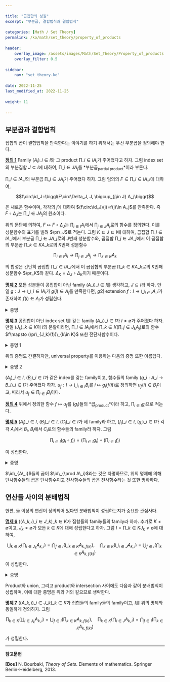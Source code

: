 ```yaml
---

title: "곱집합의 성질"
excerpt: "부분곱, 결합법칙과 결합법칙"

categories: [Math / Set Theory]
permalink: /ko/math/set_theory/property_of_products

header:
    overlay_image: /assets/images/Math/Set_Theory/Property_of_products.png
    overlay_filter: 0.5

sidebar: 
    nav: "set_theory-ko"

date: 2022-11-25
last_modified_at: 2022-11-25

weight: 11

---
```


## 부분곱과 결합법칙

집합의 곱이 결합법칙을 만족한다는 이야기를 하기 위해서는 우선 부분곱을 정의해야 한다.

<div class="definition" markdown="1">

<ins id="def1">**정의 1**</ins> Family $(A_i)\_{i\in I}$와 그 product $\prod\_{i\in I} A_i$가 주어졌다고 하자. 그럼 index set의 부분집합 $J\subseteq I$에 대하여, $\prod\_{j\in J} A_j$를 *부분곱<sub>partial product</sub>*이라 부른다. 

</div>

$\prod\_{i\in I}A\_i$의 부분곱 $\prod\_{j\in J}A_j$가 주어졌다 하자. 그럼 임의의 $F\in\prod\_{i\in I}A\_i$에 대하여, 

$$f\circ\id_J=\biggl(F\circ\Delta_J, J, \bigcup_{j\in J} A_j\biggr)$$

은 새로운 함수이며, 각각의 $j$에 대하여 $(f\circ\id_J)(j)=f(j)\in A_j$를 만족한다. 즉 $F\circ\Delta_J$는 $\prod\_{j\in J}A_j$의 원소이다. 

위의 문단에 의하여, $F\mapsto F\circ\Delta_J$는 $\prod_{i\in I}A_i$에서 $\prod_{j\in J}A_j$로의 함수를 정의한다. 이를 성분함수의 표기를 빌려 $\pr\_J$로 적는다. 그럼 $K\subseteq J\subseteq I$에 대하여, 곱집합 $\prod\_{i\in I}A\_i$에서 부분곱 $\prod\_{j\in J}A\_j$로의 $J$번째 성분함수와, 곱집합 $\prod\_{j\in J}A\_j$에서 이 곱집합의 부분곱 $\prod\_{k\in K}A\_k$로의 $K$번째 성분함수

$$\prod_{i\in I}A_i\longrightarrow \prod_{j\in J}A_j\longrightarrow \prod_{k\in K}A_k$$

의 합성은 간단히 곱집합 $\prod\_{i\in I}A\_i$에서 이 곱집합의 부분곱 $\prod\_{k\in K}A\_k$로의 $K$번째 성분함수 $\pr_K$와 같다. $\Delta_K=\Delta_J\circ\Delta_K$이기 때문이다. 

<div class="proposition" markdown="1">

<ins id="prop2">**명제 2**</ins> 모든 성분들이 공집합이 아닌 family $(A\_i)\_{i\in I}$를 생각하고, $J\subseteq I$라 하자. 만일 $g:J\rightarrow\bigcup\_{i\in I} A_i$가 $g(j)\in A_j$를 만족한다면, $g$의 extension $f:I\rightarrow\bigcup_{i\in I} A\_i$가 존재하여 $f(i)\in A_i$가 성립한다.

</div>

<details class="proof" markdown="1">
<summary>증명</summary>

$g=(G,J,\bigcup A_i)$라 하자. 각각의 $i\in I\setminus J$에 대하여, $A_i$가 공집합이 아니므로 $x_i\in A_i$를 하나씩 뽑을 수 있다. 이제

$$F=G\cup\biggl(\bigcup_{i\in I\setminus J}\{(i, x_i)\}\biggr)$$

으로 정의하고 $f=(F,I,\bigcup A_i)$라 하면 원하는 결과를 얻는다. 

</details>

<div class="proposition" markdown="1">

<ins id="prop3">**명제 3**</ins> 공집합이 아닌 index set $I$를 갖는 family $(A\_i)\_{i\in I}$가 $I\neq\emptyset$가 주어졌다 하자. 만일 $(J_k)\_{k\in K}$이 $I$의 분할이라면, $\prod\_{i\in I}A_i$에서 $\prod\_{k\in K}\left(\prod\_{j\in J_k}A_j\right)$로의 함수 $f\mapsto (\pr\_{J_k}(f))\_{k\in K}$ 또한 전단사함수이다.

</div>

<details class="proof" markdown="1">
<summary>증명 1</summary>

$(J_k)\_{k\in K}$이 분할이므로, $f_k:J_k\rightarrow \bigcup\_{i\in I} A_i$는 쌍마다 서로소인 정의역을 갖는 함수들의 family이고, 따라서 [§집합의 합, ⁋명제 2](/ko/math/set_theory/sum_of_sets#prop2)를 적용하면 전단사함수를 얻는다.

</details>

위의 증명도 간결하지만, universal property를 이용하는 다음의 증명 또한 아름답다.

<details class="proof--alone" markdown="1">
<summary>증명 2</summary>

표기법 상의 깔끔함을 위해 일괄적으로

- Index set $K$에 대한 곱집합 $\prod_{k\in K}\left(\prod_{j\in J_k}A_j\right)$의 $k$번째 성분함수

  $$\prod_{k\in K}\left(\prod_{j\in J_k}A_j\right)\rightarrow\prod_{j\in J_k}A_j$$

  을 $\pr_k$,
- Index set $J_k$에 대한 곱집합 $\prod_{j\in J_k}A_j$의 $j$번째 성분함수

  $$\prod_{j\in J_k}A_j\rightarrow A_j$$

  도 $\pr_j$,
- Index set $I$에 대한 곱집합 $\prod_{i\in I}A_i$의 $i$번째 성분함수

  $$\prod_{i\in I}A_i\rightarrow A_i$$

  도 $\pr_i$

으로 표기하자. 글자로 보았을 때는 약간의 혼동이 있을 수 있지만, diagram 상에서는 source와 target이 모두 명시되므로 혼동의 여지가 없다.

$(J\_k)\_{k\in K}$는 $I$의 분할이므로, 각각의 $i\in I$마다 유일한 $k\in K$가 존재하여 $i\in J_k$이다. 이제 함수 $\pr_{ik}$를 다음의 합성

$$\pr_{ik}:\prod_{k\in K}\left(\prod_{j\in J_k}A_j\right)\overset{\pr_k}{\longrightarrow}\prod_{j\in J_k}A_j\overset{\pr_i}{\longrightarrow}A_i$$

으로 정의하자. 그럼 곱집합 $\prod_{i\in I}A_i$의 universal property로부터, 다음의 diagram을 commute하도록 하는 $\phi:\prod_{k\in K}\left(\prod_{j\in J_k}A_j\right)\rightarrow\prod_{i\in I}A_i$가 존재함을 안다.

![partial_product_pf_1](/assets/images/Math/Set_Theory/Property_of_products-1.png){:style="width:18em" class="invert" .align-center}

비슷하게 index set $K$에 대한 곱집합 $\prod_{k\in K}\left(\prod_{j\in J_k}A_j\right)$의 universal property로부터, 다음의 diagram을 commute하게 하는 $\psi:\prod_{i\in I}A_i\rightarrow\prod_{k\in K}\left(\prod_{j\in J_k}A_j\right)$가 존재함을 안다.

![partial_product_pf_2](/assets/images/Math/Set_Theory/Property_of_products-2.png){:style="width:22em" class="invert" .align-center}

그럼 $\phi\circ\psi$와 $\psi\circ\phi$가 각각 항등함수이고, 따라서 이들이 원하는 전단사함수가 된다. 

예를 들어 $\phi\circ\psi$가 $\prod_{i\in I}A_i$에서 자기자신으로의 항등함수임을 보이자. 이를 위해서는 모든 $i\in I$에 대하여 다음의 diagram이 commute함을 보이면 충분하다.

![partial_product_pf_3](/assets/images/Math/Set_Theory/Property_of_products-3.png){:style="width:8em" class="invert" .align-center}

곱집합의 universal property는 위의 diagram을 commute하게 하는 <em_ko>유일한</em_ko> 함수 $\prod_{i\in I}A_i\rightarrow \prod_{i\in I}A_i$가 존재한다는 것을 의미하는데, 당연하게 $\prod_{i\in I}A_i$에서 자기자신으로의 항등함수 또한 위의 diagram을 commute하게 하고 따라서 유일성에 의해 이 함수는 $\phi\circ\psi$와 같아야 한다. 

이제

$${\pr_i}\circ(\phi\circ\psi)=({\pr_i}\circ\phi)\circ\psi={\pr_{ik}}\circ\psi={\pr_i}\circ({\pr_k}\circ\psi)={\pr_j}\circ{\pr_{J_k}}=\pr_j$$

에서 원하는 결론을 얻는다. (마지막 등식은 $\pr_j$를 $\\{j\\}\subseteq I$로의 성분함수로 보았다.) 이 식은 복잡해보이지만, 그냥 다음의 diagram이 commute한다는 것을 식으로 쓴 것에 불과하다. 

![partial_product_pf_4](/assets/images/Math/Set_Theory/Property_of_products-4.png){:style="width:16em" class="invert" .align-center}

</details> 

$(A_i)\_{i\in I}$, $(B_i)\_{i\in I}$가 같은 index를 갖는 family이고, 함수들의 family $(g\_i:A\_i\rightarrow B\_i)\_{i\in I}$가 주어졌다 하자. $u_f:I\rightarrow\bigcup_{i\in I}B_i$를 $i\mapsto g_i(f(i))$로 정의하면 $u_f(i)\in B_i$이고, 따라서 $u_f\in\prod_{i\in I}B_i$이다. 

<div class="definition" markdown="1">

<ins id="def4">**정의 4**</ins> 위에서 정의한 함수 $f\mapsto u_f$를 $(g_i)$들의 *곱<sub>product</sub>*이라 하고, $\prod_{i\in I}g_i$으로 적는다.

</div>

<div class="proposition" markdown="1">

<ins id="prop5">**명제 5**</ins> $(A_i)\_{i\in I}$, $(B_i)\_{i\in I}$, $(C_i)\_{i\in I}$가 세 family라 하고, $(f_i)\_{i\in I}$, $(g_i)\_{i\in I}$가 각각 $A_i$에서 $B_i$, $B_i$에서 $C_i$로의 함수들의 family라 하자. 그럼

$$\prod_{i\in I} (g_i\circ f_i)=\left(\prod_{i\in I} g_i\right)\circ\left(\prod_{i\in I}f_i\right)$$

이 성립한다.

</div>
<details class="proof" markdown="1">
<summary>증명</summary>

다음 두 개의 commutative diagram 이외에는 특별히 설명할 것이 없다.

![composition_of_product_functions](/assets/images/Math/Set_Theory/Property_of_products-5.png){:width="287.1px" class="invert" .align-center}

그리고

![composition_of_product_fuctions_2](/assets/images/Math/Set_Theory/Property_of_products-6.png){:width="335.4px" class="invert" .align-center}

</details>

$\id\_{A\_i}$들의 곱이 $\id\_{\prod A\_i}$라는 것은 자명하므로, 위의 명제에 의해 단사함수들의 곱은 단사함수이고 전사함수들의 곱은 전사함수라는 것 또한 명확하다. 


## 연산들 사이의 분배법칙

한편, 둘 이상의 연산이 정의되어 있다면 분배법칙이 성립하는지가 중요한 관심사다.

<div class="proposition" markdown="1">

<ins id="prop6">**명제 6**</ins> $((A\_{k,i})\_{i\in J\_k})\_{k\in K}$가 집합들의 family들의 family라 하자. 추가로 $K\neq\emptyset$이고, $J_k\neq\emptyset$가 모든 $k\in K$에 대해 성립한다고 하자. 그럼 $I=\prod\_{k\in K} J_k\neq\emptyset$에 대하여,

$$\bigcup_{k\in K}\left(\bigcap_{i\in J_k}A_{k,i}\right)=\bigcap_{f\in I}\left(\bigcup_{k\in K}A_{k,f(k)}\right),\quad\bigcap_{k\in K}\left(\bigcup_{i\in J}A_{k,i}\right)=\bigcup_{f\in I}\left(\bigcap_{k\in K}A_{k,f(k)}\right)$$

이 성립한다.
</div>

<details class="proof" markdown="1">
<summary>증명</summary>

우선 $x\in \bigcup\_{k\in K}\left(\bigcap\_{i\in J_k}A\_{k,i}\right)$라 하자. 우리는 $x\in \bigcap\_{f\in I}\left(\bigcup\_{k\in K}A\_{k,f(k)}\right)$, 즉 모든 $f\in I$에 대하여 $x\in \bigcup\_{k\in K}A\_{k,f(k)}$임을 보여야 한다. 어떤 $k\in K$에 대하여 $x\in \bigcap\_{i\in J_k}A\_{k,i}$이므로, $x\in A\_{k,f(k)}$이다. 따라서 $x\in \bigcup\_{k\in K}A\_{k,f(k)}$가 모든 $f$에 대하여 성립하고, 따라서 포함관계가 성립한다.  

반대쪽 포함관계를 보이기 위해 대우명제를 사용하자. 즉 $x\not\in \bigcup\_{k\in K}\left(\bigcap\_{i\in J_k}A\_{k,i}\right)$라 하자. 그럼 모든 $k\in K$에 대하여, $x\not\in \bigcap\_{i\in J_k}A\_{k,i}$이다. 따라서 어떤 $i$가 존재하여, 모든 $k$에 대해 $x\not\in A\_{k,i}$이다. 이제 $f(k)$가 그러한 $i$가 되도록 하는 $f\in I$를 잡으면, $x\not\in\bigcup\_{k\in K}A\_{k,f(k)}$이고 , 따라서 우변에 속하지 않는다. 두 번째 식도 이와 비슷하게 보이면 된다.
</details>

Product와 union, 그리고 product와 intersection 사이에도 다음과 같이 분배법칙이 성립하며, 이에 대한 증명은 위와 거의 같으므로 생략한다.

<div class="proposition" markdown="1">

<ins id="prop7">**명제 7**</ins> $((A\_{k,i})\_{i\in J\_k})\_{k\in K}$가 집합들의 family들의 family이고, $I$를 위의 명제와 동일하게 정의하자. 그럼 

$$\prod_{k\in K}\left(\bigcup_{i\in J_k}A_{k,i}\right)=\bigcup_{f\in I}\left(\prod_{k\in K}A_{k,f(k)}\right),\quad\prod_{k\in K}\left(\bigcap_{i\in J}A_{k,i}\right)=\bigcap_{f\in I}\left(\prod_{k\in K}A_{k,f(k)}\right)$$

가 성립한다.

</div>

---
**참고문헌**

**[Bou]** N. Bourbaki, <i>Theory of Sets</i>. Elements of mathematics. Springer Berlin-Heidelberg, 2013.

---